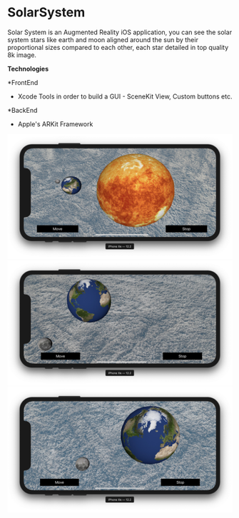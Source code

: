 # SolarSystem

Solar System is an Augmented Reality iOS application, you can see the solar system stars like earth and moon aligned around the sun by their proportional sizes compared to each other, each star detailed in top quality 8k image.

**Technologies**

*FrontEnd
- Xcode Tools in order to build a GUI - SceneKit View, Custom buttons etc.

*BackEnd
- Apple's ARKit Framework

![](https://github.com/LazarofShalev/SolarSystem/blob/master/ScreenShots/1.jpg)
![](https://github.com/LazarofShalev/SolarSystem/blob/master/ScreenShots/2.jpg)
![](https://github.com/LazarofShalev/SolarSystem/blob/master/ScreenShots/3.jpg)
